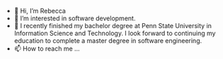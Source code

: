 - 👋 Hi, I’m Rebecca
- 👀 I’m interested in software development.
- 🌱 I recently finished my bachelor degree at Penn State University in Information Science and Technology. I look forward to continuing my education to complete a master degree in software engineering.
- 📫 How to reach me ...

<!---
Belgert/Belgert is a ✨ special ✨ repository because its `README.md` (this file) appears on your GitHub profile.
You can click the Preview link to take a look at your changes.
--->
